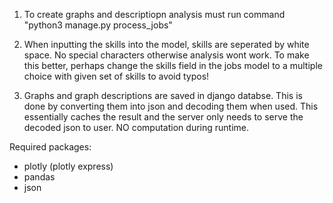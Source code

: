 1. To create graphs and descriptiopn analysis must run command "python3 manage.py process_jobs"
2. When inputting the skills into the model, skills are seperated by white space. No special characters otherwise analysis wont work. 
    To make this better, perhaps change the skills field in the jobs model to a multiple choice with given set of skills to avoid typos!

3. Graphs and graph descriptions are saved in django databse. This is done by converting them into json and decoding them when used. This
    essentially caches the result and the server only needs to serve the decoded json to user. NO computation during runtime.


Required packages:

- plotly (plotly express)
- pandas
- json


